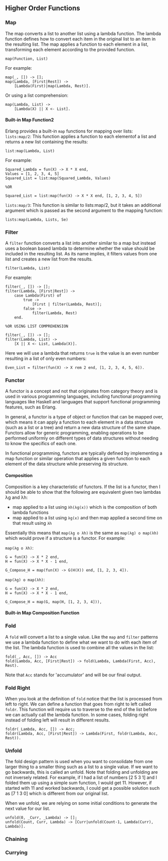 ## Higher Order Functions
### Map
The map converts a list to another list using a lambda function. The lambda function defines how to convert each item in the original list to an item in the resulting list. The map applies a function to each element in a list, transforming each element according to the provided function.
```
map(Function, List)
```
For example:
```
map(_, []) -> [];
map(Lambda, [First|Rest]) -> 
    [Lambda(First)|map(Lambda, Rest)].
```
Or using a list comprehension:
```
map(Lambda, List) -> 
    [Lambda(X) || X <- List].
```
#### Built-in Map Function2
Erlang provides a built-in `map` functions for mapping over lists:<br>
`lists:map/2`: This function applies a function to each elementof a list and returns a new list containing the results:
```
list:map(Lambda, List)
```
For example:
```
Squared_Lambda = fun(X) -> X * X end,
Values = [1, 2, 3, 4, 5]
Squared_List = list:map(Squared_Lambda, Values)

%OR

Squared_List = list:map(fun(X) -> X * X end, [1, 2, 3, 4, 5])
```
`lists:map/3`: This function is similar to lists:map/2, but it takes an additional argument which is passed as the second argument to the mapping function:
```
lists:map(Lambda, Lists, Se)
```
### Filter
A `filter` function converts a list into another similar to a map but instead uses a boolean based lambda to determine whether the value should be included in the resulting list. As its name implies, it filters values from one list and creates a new list from the results.
```
filter(Lambda, List)
```
For example:
```
filter(_, []) -> [];
filter(Lambda, [First|Rest]) ->
    case Lambda(First) of
        true ->
            [First | filter(Lambda, Rest)];
        false ->
            filter(Lambda, Rest)
    end.

%OR USING LIST COMPREHENSION

filter(_, []) -> [];
filter(Lambda, List) ->
    [X || X <- List, Lambda(X)].
```
Here we will use a lambda that returns `true` is the value is an even number resulting in a list of only even numbers:
```
Even_List = filter(fun(X) -> X rem 2 end, [1, 2, 3, 4, 5, 6]).
```
### Functor
A functor is a concept and not that originates from category theory and is used in various programming languages, including functional programming languages like Haskell and languages that support functional programming features, such as Erlang.

In general, a functor is a type of object or function that can be mapped over, which means it can apply a function to each element in a data structure (such as a list or a tree) and return a new data structure of the same shape. Functors allow for generic programming, enabling operations to be performed uniformly on different types of data structures without needing to know the specifics of each one.

In functional programming, functors are typically defined by implementing a map function or similar operation that applies a given function to each element of the data structure while preserving its structure.

#### Composition
Composition is a key characteristic of functors. If the list is a functor, then I should be able to show that the following are equivalent given two lambdas λg and λh:
- map applied to a list using `λh(λg(x))` which is the composition of both lambda functions
- map applied to a list using `λg(x)` and then map applied a second time on that result using `λh`

Essentially this means that `map(λg o λh)` is the same as `map(λg) o map(λh)` which would prove if a structure is a functor. For example:<br>

`map(λg o λh)`:
```
G = fun(X) -> X * 2 end,
H = fun(X) -> X * X - 1 end,

G_Compose_H = map(fun(X) -> G(H(X)) end, [1, 2, 3, 4]).
```
`map(λg) o map(λh)`:
```
G = fun(X) -> X * 2 end,
H = fun(X) -> X * X - 1 end,

G_Compose_H = map(G, map(H, [1, 2, 3, 4])),
```
#### Built-in Map Composition Function

### Fold
A `fold` will convert a list to a single value. Like the `map` and `filter` patterns we use a lambda function to define what we want to do with each item of the list. The lambda function is used to combine all the values in the list:
```
fold(_, Acc, []) -> Acc
fold(Lambda, Acc, [First|Rest]) -> fold(Lambda, Lambda(First, Acc), Rest).
```
Note that `Acc` stands for 'accumulator' and will be our final output.

### Fold Right
When you look at the definition of `fold` notice that the list is processed from left to right. We can define a function that goes from right to left called `foldr`. This function will require us to traverse to the end of the list before we can actually call the lambda function. In some cases, folding right instead of folding left will result in different results.
```
foldr(_Lambda, Acc, []) -> Acc;
foldr(Lambda, Acc, [First|Rest]) -> Lambda(First, foldr(Lambda, Acc, Rest)).
```
### Unfold
The fold design pattern is used when you want to consolidate from one larger thing to a smaller thing such as a list to a single value. If we want to go backwards, this is called an unfold. Note that folding and unfolding are not inversely related. For example, if I had a list of numbers [2 5 3 1] and I folded them up using a simple sum function, I would get 11. However, if started with 11 and worked backwards, I could get a possible solution such as [7 1 3 0] which is different from our original list.

When we unfold, we are relying on some initial conditions to generate the next value for our list.
```
unfold(0, _Curr, _Lambda) -> [];
unfold(Count, Curr, Lambda) -> [Curr|unfold(Count-1, Lambda(Curr), Lambda)].
```
### Chaining
### Currying